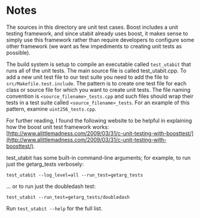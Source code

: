 # Notes
The sources in this directory are unit test cases.  Boost includes a
unit testing framework, and since utabit already uses boost, it makes
sense to simply use this framework rather than require developers to
configure some other framework (we want as few impediments to creating
unit tests as possible).

The build system is setup to compile an executable called `test_utabit`
that runs all of the unit tests.  The main source file is called
test_utabit.cpp. To add a new unit test file to our test suite you need 
to add the file to `src/Makefile.test.include`. The pattern is to create 
one test file for each class or source file for which you want to create 
unit tests.  The file naming convention is `<source_filename>_tests.cpp` 
and such files should wrap their tests in a test suite 
called `<source_filename>_tests`. For an example of this pattern, 
examine `uint256_tests.cpp`.

For further reading, I found the following website to be helpful in
explaining how the boost unit test framework works:
[http://www.alittlemadness.com/2009/03/31/c-unit-testing-with-boosttest/](http://www.alittlemadness.com/2009/03/31/c-unit-testing-with-boosttest/).

test_utabit has some built-in command-line arguments; for
example, to run just the getarg_tests verbosely:

    test_utabit --log_level=all --run_test=getarg_tests

... or to run just the doubledash test:

    test_utabit --run_test=getarg_tests/doubledash

Run `test_utabit --help` for the full list.

